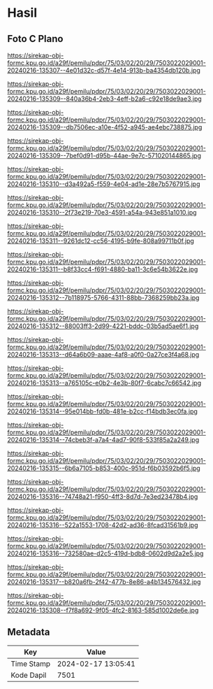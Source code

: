 # Hasil

## Foto C Plano

https://sirekap-obj-formc.kpu.go.id/a29f/pemilu/pdpr/75/03/02/20/29/7503022029001-20240216-135307--4e01d32c-d57f-4e14-913b-ba4354db120b.jpg

https://sirekap-obj-formc.kpu.go.id/a29f/pemilu/pdpr/75/03/02/20/29/7503022029001-20240216-135309--840a36b4-2eb3-4eff-b2a6-c92e18de9ae3.jpg

https://sirekap-obj-formc.kpu.go.id/a29f/pemilu/pdpr/75/03/02/20/29/7503022029001-20240216-135309--db7506ec-a10e-4f52-a945-ae4ebc738875.jpg

https://sirekap-obj-formc.kpu.go.id/a29f/pemilu/pdpr/75/03/02/20/29/7503022029001-20240216-135309--7bef0d91-d95b-44ae-9e7c-571020144865.jpg

https://sirekap-obj-formc.kpu.go.id/a29f/pemilu/pdpr/75/03/02/20/29/7503022029001-20240216-135310--d3a492a5-f559-4e04-ad1e-28e7b5767915.jpg

https://sirekap-obj-formc.kpu.go.id/a29f/pemilu/pdpr/75/03/02/20/29/7503022029001-20240216-135310--2f73e219-70e3-4591-a54a-943e851a1010.jpg

https://sirekap-obj-formc.kpu.go.id/a29f/pemilu/pdpr/75/03/02/20/29/7503022029001-20240216-135311--9261dc12-cc56-4195-b9fe-808a99711b0f.jpg

https://sirekap-obj-formc.kpu.go.id/a29f/pemilu/pdpr/75/03/02/20/29/7503022029001-20240216-135311--b8f33cc4-f691-4880-ba11-3c6e54b3622e.jpg

https://sirekap-obj-formc.kpu.go.id/a29f/pemilu/pdpr/75/03/02/20/29/7503022029001-20240216-135312--7b118975-5766-4311-88bb-7368259bb23a.jpg

https://sirekap-obj-formc.kpu.go.id/a29f/pemilu/pdpr/75/03/02/20/29/7503022029001-20240216-135312--88003ff3-2d99-4221-bddc-03b5ad5ae6f1.jpg

https://sirekap-obj-formc.kpu.go.id/a29f/pemilu/pdpr/75/03/02/20/29/7503022029001-20240216-135313--d64a6b09-aaae-4af8-a0f0-0a27ce3f4a68.jpg

https://sirekap-obj-formc.kpu.go.id/a29f/pemilu/pdpr/75/03/02/20/29/7503022029001-20240216-135313--a765105c-e0b2-4e3b-80f7-6cabc7c66542.jpg

https://sirekap-obj-formc.kpu.go.id/a29f/pemilu/pdpr/75/03/02/20/29/7503022029001-20240216-135314--95e014bb-fd0b-481e-b2cc-f14bdb3ec0fa.jpg

https://sirekap-obj-formc.kpu.go.id/a29f/pemilu/pdpr/75/03/02/20/29/7503022029001-20240216-135314--74cbeb3f-a7a4-4ad7-90f8-533f85a2a249.jpg

https://sirekap-obj-formc.kpu.go.id/a29f/pemilu/pdpr/75/03/02/20/29/7503022029001-20240216-135315--6b6a7105-b853-400c-951d-f6b03592b6f5.jpg

https://sirekap-obj-formc.kpu.go.id/a29f/pemilu/pdpr/75/03/02/20/29/7503022029001-20240216-135316--74748a21-f950-4ff3-8d7d-7e3ed23478b4.jpg

https://sirekap-obj-formc.kpu.go.id/a29f/pemilu/pdpr/75/03/02/20/29/7503022029001-20240216-135316--522a1553-1708-42d2-ad36-8fcad31561b9.jpg

https://sirekap-obj-formc.kpu.go.id/a29f/pemilu/pdpr/75/03/02/20/29/7503022029001-20240216-135316--732580ae-d2c5-419d-bdb8-0602d9d2a2e5.jpg

https://sirekap-obj-formc.kpu.go.id/a29f/pemilu/pdpr/75/03/02/20/29/7503022029001-20240216-135317--b820a6fb-2f42-477b-8e86-a4b134576432.jpg

https://sirekap-obj-formc.kpu.go.id/a29f/pemilu/pdpr/75/03/02/20/29/7503022029001-20240216-135308--f7f8a692-9f05-4fc2-8163-585d1002de6e.jpg


## Metadata

| Key        | Value               |
| ---------- | ------------------- |
| Time Stamp | 2024-02-17 13:05:41 |
| Kode Dapil | 7501                |



